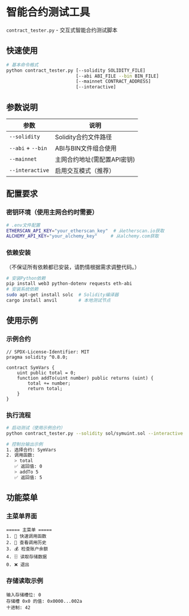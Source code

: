 # 智能合约测试工具

`contract_tester.py` - 交互式智能合约测试脚本

## 快速使用

```bash
# 基本命令格式
python contract_tester.py [--solidity SOLIDITY_FILE] 
                          [--abi ABI_FILE --bin BIN_FILE]
                          [--mainnet CONTRACT_ADDRESS]
                          [--interactive]
```

## 参数说明

| 参数            | 说明                          |
|-----------------|-------------------------------|
| `--solidity`    | Solidity合约文件路径          |
| `--abi` + `--bin`| ABI与BIN文件组合使用          |
| `--mainnet`     | 主网合约地址(需配置API密钥)   |
| `--interactive` | 启用交互模式（推荐）          |

## 配置要求

### 密钥环境（使用主网合约时需要）
```bash
# .env文件配置
ETHERSCAN_API_KEY="your_etherscan_key"  # 从etherscan.io获取
ALCHEMY_API_KEY="your_alchemy_key"     # 从alchemy.com获取
```

### 依赖安装
（不保证所有依赖都已安装，请酌情根据需求调整代码。）
```bash
# 安装Python依赖
pip install web3 python-dotenv requests eth-abi
# 安装系统依赖
sudo apt-get install solc  # Solidity编译器
cargo install anvil        # 本地测试节点
```

## 使用示例

### 示例合约
```solidity
// SPDX-License-Identifier: MIT
pragma solidity ^0.8.0;

contract SymVars {
    uint public total = 0;
    function addTo(uint number) public returns (uint) {
        total += number;
        return total;
    }
}
```

### 执行流程
```bash
# 启动测试（使用示例合约）
python contract_tester.py --solidity sol/symuint.sol --interactive

# 控制台输出示例
1. 选择合约: SymVars
2. 调用函数:
   > total
   ✅ 返回值: 0
   > addTo 5
   ✅ 返回值: 5
```

## 功能菜单

### 主菜单界面
```
===== 主菜单 =====
1. 🚀 快速调用函数
2. 📜 查看调用历史
3. 💰 检查账户余额
4. 🗄️ 读取存储数据
0. ❌ 退出
```

### 存储读取示例
```
输入存储槽位: 0
存储槽 0x0 的值: 0x0000...002a
十进制: 42
```
